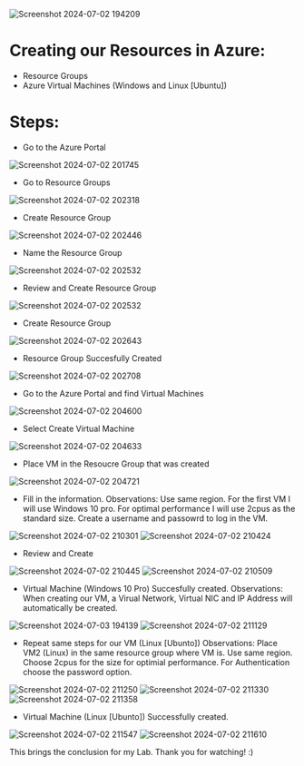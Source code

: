 ![Screenshot 2024-07-02 194209](https://github.com/erik-salgado/Azure/assets/173113320/c371986f-2799-4d10-889f-77cab70e5eb0)
# Creating our Resources in Azure:
- Resource Groups
- Azure Virtual Machines (Windows and Linux [Ubuntu])

# Steps:
- Go to the Azure Portal
  
![Screenshot 2024-07-02 201745](https://github.com/erik-salgado/Azure/assets/173113320/91aa5aac-9494-4b78-be7b-c7c80b7b5b55)

- Go to Resource Groups
  
![Screenshot 2024-07-02 202318](https://github.com/erik-salgado/Azure/assets/173113320/e1be21cb-1368-4f8a-815b-ec44cca25388)

- Create Resource Group
  
![Screenshot 2024-07-02 202446](https://github.com/erik-salgado/Azure/assets/173113320/b034ad36-3cb6-47e1-bda9-890acb295ff2)

- Name the Resource Group

![Screenshot 2024-07-02 202532](https://github.com/erik-salgado/Azure/assets/173113320/983b955f-9aa9-41b4-9979-296850e694e0)

- Review and Create Resource Group

![Screenshot 2024-07-02 202532](https://github.com/erik-salgado/Azure/assets/173113320/639c92e9-1d08-488a-98d4-0690622b9e0f)

- Create Resource Group

![Screenshot 2024-07-02 202643](https://github.com/erik-salgado/Azure/assets/173113320/7e373d11-25b0-4161-bf7d-1c1c4b140fa4)

- Resource Group Succesfully Created

![Screenshot 2024-07-02 202708](https://github.com/erik-salgado/Azure/assets/173113320/205a5045-0222-4c5f-88f0-b419ecafb402)

- Go to the Azure Portal and find Virtual Machines
  
![Screenshot 2024-07-02 204600](https://github.com/erik-salgado/Azure/assets/173113320/82481079-1e0f-4b70-ab01-478296e69e3b)

- Select Create Virtual Machine

![Screenshot 2024-07-02 204633](https://github.com/erik-salgado/Azure/assets/173113320/90449c52-2b6d-4609-8cc3-eeb92a543595)

- Place VM in the Resoucre Group that was created

![Screenshot 2024-07-02 204721](https://github.com/erik-salgado/Azure/assets/173113320/02076185-8383-4903-ab20-81b6f3859dbc)

- Fill in the information. Observations: Use same region. For the first VM I will use Windows 10 pro. For optimal performance I will use 2cpus as the standard size. Create a username and passowrd to log in the VM.  

![Screenshot 2024-07-02 210301](https://github.com/erik-salgado/Azure/assets/173113320/e13946a1-7d8c-4c22-aec9-9114af5f7378)
![Screenshot 2024-07-02 210424](https://github.com/erik-salgado/Azure/assets/173113320/6f922380-6f99-4cbc-a196-4fa9956e4e8d)

- Review and Create

![Screenshot 2024-07-02 210445](https://github.com/erik-salgado/Azure/assets/173113320/fea95fd7-a869-4cfc-8afe-104a96f11e8d)
![Screenshot 2024-07-02 210509](https://github.com/erik-salgado/Azure/assets/173113320/280bf924-198b-496f-b866-f4d852be6d8d)

- Virtual Machine (Windows 10 Pro) Succesfully created. Observations: When creating our VM, a Virual Network, Virtual NIC and IP Address will automatically be created.

![Screenshot 2024-07-03 194139](https://github.com/erik-salgado/Azure/assets/173113320/0ab9b152-97fe-4e46-b39a-00c8c4b2fb76)
![Screenshot 2024-07-02 211129](https://github.com/erik-salgado/Azure/assets/173113320/0653022b-e9d3-46f9-8852-ab6f0d6d5e82)


- Repeat same steps for our VM (Linux [Ubunto]) Observations: Place VM2 (Linux) in the same resource group where VM is. Use same region. Choose 2cpus for the size for optimial performance. For Authentication choose the password option.

![Screenshot 2024-07-02 211250](https://github.com/erik-salgado/Azure/assets/173113320/e84401be-4f3b-4715-afae-e78814eb51df)
![Screenshot 2024-07-02 211330](https://github.com/erik-salgado/Azure/assets/173113320/d591b225-5656-49a7-9f32-355add653f44)
![Screenshot 2024-07-02 211358](https://github.com/erik-salgado/Azure/assets/173113320/9cfe8467-7e86-46b1-a325-7d9946a948a7)

- Virtual Machine (Linux [Ubunto]) Successfully created.

![Screenshot 2024-07-02 211547](https://github.com/erik-salgado/Azure/assets/173113320/d833dfab-6706-477c-afc5-3abe68330436)
![Screenshot 2024-07-02 211610](https://github.com/erik-salgado/Azure/assets/173113320/faf6865e-0157-4708-a674-e6fe7c03b2d0)

This brings the conclusion for my Lab. Thank you for watching! :)
